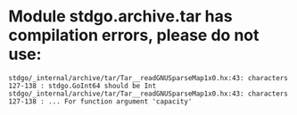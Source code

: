 # Module stdgo.archive.tar has compilation errors, please do not use:
```
stdgo/_internal/archive/tar/Tar__readGNUSparseMap1x0.hx:43: characters 127-138 : stdgo.GoInt64 should be Int
stdgo/_internal/archive/tar/Tar__readGNUSparseMap1x0.hx:43: characters 127-138 : ... For function argument 'capacity'

```

